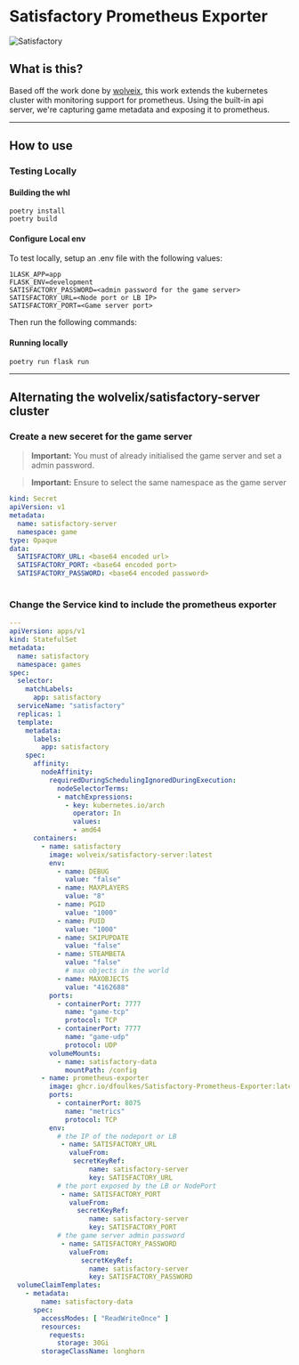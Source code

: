 # Satisfactory Prometheus Exporter
![Satisfactory](https://raw.githubusercontent.com/wolveix/satisfactory-server/main/.github/logo.png "Satisfactory logo")

## What is this?

Based off the work done by [wolveix]("https://github.com/wolveix/satisfactory-server"), this work extends the kubernetes cluster with monitoring
support for prometheus. Using the built-in api server, we're capturing game metadata and exposing it to prometheus.

---

## How to use


### Testing Locally

#### Building the whl

```shell
poetry install
poetry build
```

#### Configure Local env
To test locally, setup an .env file with the following values:
```shell
1LASK_APP=app
FLASK_ENV=development
SATISFACTORY_PASSWORD=<admin password for the game server>
SATISFACTORY_URL=<Node port or LB IP>
SATISFACTORY_PORT=<Game server port>
```

Then run the following commands:

#### Running locally
```shell
poetry run flask run
```

---

## Alternating the wolvelix/satisfactory-server cluster

### Create a new seceret for the game server

> **Important:** You must of already initialised the game server and set a admin password.

> **Important:** Ensure to select the same namespace as the game server

```yaml
kind: Secret
apiVersion: v1
metadata:
  name: satisfactory-server
  namespace: game
type: Opaque
data:
  SATISFACTORY_URL: <base64 encoded url>
  SATISFACTORY_PORT: <base64 encoded port>
  SATISFACTORY_PASSWORD: <base64 encoded password>
  
```

### Change the Service kind to include the prometheus exporter

```yaml
---
apiVersion: apps/v1
kind: StatefulSet
metadata:
  name: satisfactory
  namespace: games
spec:
  selector:
    matchLabels:
      app: satisfactory
  serviceName: "satisfactory"
  replicas: 1
  template:
    metadata:
      labels:
        app: satisfactory
    spec:
      affinity:
        nodeAffinity:
          requiredDuringSchedulingIgnoredDuringExecution:
            nodeSelectorTerms:
            - matchExpressions:
              - key: kubernetes.io/arch
                operator: In
                values:
                - amd64
      containers:
        - name: satisfactory
          image: wolveix/satisfactory-server:latest
          env:
            - name: DEBUG
              value: "false"
            - name: MAXPLAYERS
              value: "8"
            - name: PGID
              value: "1000"
            - name: PUID
              value: "1000"
            - name: SKIPUPDATE
              value: "false"
            - name: STEAMBETA
              value: "false"
              # max objects in the world
            - name: MAXOBJECTS
              value: "4162688"
          ports:
            - containerPort: 7777
              name: "game-tcp"
              protocol: TCP
            - containerPort: 7777
              name: "game-udp"
              protocol: UDP
          volumeMounts:
            - name: satisfactory-data
              mountPath: /config
        - name: prometheus-exporter
          image: ghcr.io/dfoulkes/Satisfactory-Prometheus-Exporter:latest
          ports:
            - containerPort: 8075
              name: "metrics"
              protocol: TCP
          env:
            # the IP of the nodeport or LB
             - name: SATISFACTORY_URL
               valueFrom:
                secretKeyRef:
                    name: satisfactory-server
                    key: SATISFACTORY_URL
            # the port exposed by the LB or NodePort
             - name: SATISFACTORY_PORT
               valueFrom:
                 secretKeyRef:
                    name: satisfactory-server
                    key: SATISFACTORY_PORT
            # the game server admin password
             - name: SATISFACTORY_PASSWORD
               valueFrom:
                  secretKeyRef:
                    name: satisfactory-server
                    key: SATISFACTORY_PASSWORD
  volumeClaimTemplates:
    - metadata:
        name: satisfactory-data
      spec:
        accessModes: [ "ReadWriteOnce" ]
        resources:
          requests:
            storage: 30Gi
        storageClassName: longhorn

```
